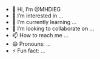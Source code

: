 - 👋 Hi, I’m @MHDIEG
- 👀 I’m interested in ...
- 🌱 I’m currently learning ...
- 💞️ I’m looking to collaborate on ...
- 📫 How to reach me ...
- 😄 Pronouns: ...
- ⚡ Fun fact: ...

<!---
MHDIEG/MHDIEG is a ✨ special ✨ repository because its `README.md` (this file) appears on your GitHub profile.
You can click the Preview link to take a look at your changes.
--->
